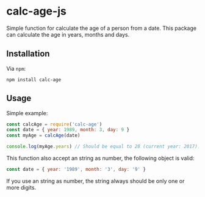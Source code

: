 # calc-age-js

Simple function for calculate the age of a person from a date. This package can calculate the age in years, months and days.

## Installation

Via `npm`:

```shell
npm install calc-age
```

## Usage

Simple example:

```js
const calcAge = require('calc-age')
const date = { year: 1989, month: 3, day: 9 }
const myAge = calcAge(date)

console.log(myAge.years) // Should be equal to 28 (current year: 2017).
```

This function also accept an string as number, the following object is valid:

```js
const date = { year: '1989', month: '3', day: '9' }
```

If you use an string as number, the string always should be only one or more digits.